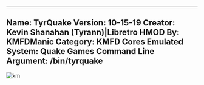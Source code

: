 -----------------------
Name: TyrQuake
Version: 10-15-19
Creator: Kevin Shanahan (Tyrann)|Libretro
HMOD By: KMFDManic
Category: KMFD Cores
Emulated System: Quake Games
Command Line Argument: /bin/tyrquake
-----------------------
![km](https://i.imgur.com/Yti04FV.png)
